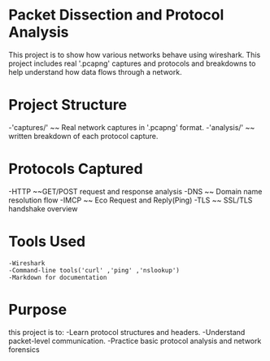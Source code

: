 # Packet Dissection and Protocol Analysis
This project is to show how various networks behave using wireshark. This project includes real '.pcapng' captures and protocols and breakdowns to help understand how data flows through a network.
# Project Structure
  -'captures/' ~~ Real network captures in '.pcapng' format.
  -'analysis/' ~~ written breakdown of each protocol capture.

# Protocols Captured
  -HTTP ~~GET/POST request and response analysis
  -DNS ~~ Domain name resolution flow
  -IMCP ~~ Eco Request and Reply(Ping)
  -TLS ~~ SSL/TLS handshake overview 

  # Tools Used
    -Wireshark
    -Command-line tools('curl' ,'ping' ,'nslookup')
    -Markdown for documentation

 # Purpose
 this project is to:
 -Learn protocol structures and headers.
 -Understand packet-level communication.
 -Practice basic protocol analysis and network forensics
 
    
